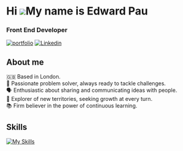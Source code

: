 # Hi ![](https://user-images.githubusercontent.com/18350557/176309783-0785949b-9127-417c-8b55-ab5a4333674e.gif)My name is Edward Pau
### Front End Developer

[![portfolio](https://img.shields.io/badge/%3E__%20My%20Portfolio-%239FC131?style=for-the-badge)](https://edpau.me/)
[![Linkedin](https://img.shields.io/badge/LinkedIn-0077B5?style=for-the-badge&logo=linkedin&logoColor=white)](https://www.linkedin.com/in/edwardpau/)

 ## About me
 🇬🇧 Based in London.<br>
 🔧 Passionate problem solver, always ready to tackle challenges.<br>
 🗣️ Enthusiastic about sharing and communicating ideas with people.<br>
 🧭 Explorer of new territories, seeking growth at every turn.<br>
 📚 Firm believer in the power of continuous learning.<br>

## Skills

[![My Skills](https://skillicons.dev/icons?i=js,ts,html,css,tailwind,react,nextjs,vercel,angular,regex,nodejs,express,jest,jquery,prisma,mongodb,postgres,postman,docker,jest,figma,git,&perline=11)](https://skillicons.dev)
